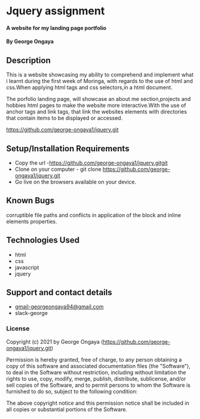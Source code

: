 # Jquery assignment

#### A website for my landing page portfolio

#### By George Ongaya

## Description
This is a website showcasing my ability to comprehend and implement what i learnt during the first week of Moringa,
with regards to the use of html and css.When applying html tags and css selectors,in a html document.

The porfolio landing page, will showcase an about me section,projects and hobbies html pages to make the website more interactive.With the use of anchor tags and link tags, that link the websites elements with directories that contain items to be displayed or accessed.

https://github.com/george-ongaya1/jquery.git


## Setup/Installation Requirements
- Copy the url -https://github.com/george-ongaya1/jquery.gitgit
- Clone on your computer - git clone https://github.com/george-ongaya1/jquery.git
- Go live on the browsers available on your device.

## Known Bugs
corruptible file paths and conflicts in application of the block and inline elements properties.

## Technologies Used
- html
- css
- javascript
- jquery


## Support and contact details
- gmail-georgeongaya94@gmail.com
- slack-george

### License

Copyright (c) 2021 by George Ongaya (https://github.com/george-ongaya1/jquery.git)

Permission is hereby granted, free of charge, to any person obtaining a copy of this software and associated documentation files (the "Software"), to deal in the Software without restriction, including without limitation the rights to use, copy, modify, merge, publish, distribute, sublicense, and/or sell copies of the Software, and to permit persons to whom the Software is furnished to do so, subject to the following condition:

The above copyright notice and this permission notice shall be included in all copies or substantial portions of the Software.

